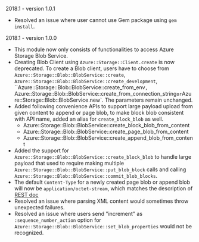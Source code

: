 2018.1 - version 1.0.1
* Resolved an issue where user cannot use Gem package using `gem install`.

2018.1 - version 1.0.0

* This module now only consists of functionalities to access Azure Storage Blob Service.
* Creating Blob Client using `Azure::Storage::Client.create` is now deprecated. To create a Blob client, users have to choose from `Azure::Storage::Blob::BlobService::create`, `Azure::Storage::Blob::BlobService::create_development`, ``Azure::Storage::Blob::BlobService::create_from_env`, `Azure::Storage::Blob::BlobService::create_from_connection_string` or `Azure::Storage::Blob::BlobService.new`. The parameters remain unchanged.
* Added following convenience APIs to support large payload upload from given content to append or page blob, to make block blob consistent with API name, added an alias for `create_block_blob` as well.
  - Azure::Storage::Blob::BlobService::create_block_blob_from_content
  - Azure::Storage::Blob::BlobService::create_page_blob_from_content
  - Azure::Storage::Blob::BlobService::create_append_blob_from_content
* Added the support for `Azure::Storage::Blob::BlobService::create_block_blob` to handle large payload that used to require making multiple `Azure::Storage::Blob::BlobService::put_blob_block` calls and calling `Azure::Storage::Blob::BlobService::commit_blob_blocks`.
* The default `Content-Type` for a newly created page blob or append blob will now be `application/octet-stream`, which matches the description of [REST doc](https://docs.microsoft.com/en-us/rest/api/storageservices/put-blob)
* Resolved an issue where parsing XML content would sometimes throw unexpected failures.
* Resolved an issue where users send "increment" as `:sequence_number_action` option for `Azure::Storage::Blob::BlobService::set_blob_properties` would not be recognized.
